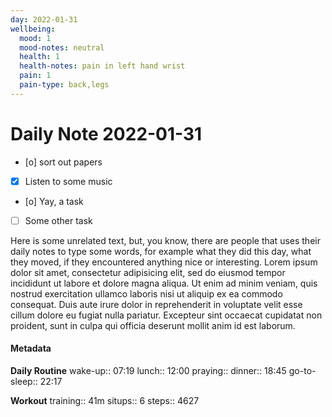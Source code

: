 ```yaml
---
day: 2022-01-31
wellbeing:
  mood: 1
  mood-notes: neutral
  health: 1
  health-notes: pain in left hand wrist
  pain: 1
  pain-type: back,legs
---
```


# Daily Note 2022-01-31

- [o] sort out papers
- [x] Listen to some music
- [o] Yay, a task
- [ ] Some other task

Here is some unrelated text, but, you know, there are people that uses their daily notes to type some words, for example what they did this day, what they moved, if they encountered anything nice or interesting. Lorem ipsum dolor sit amet, consectetur adipisicing elit, sed do eiusmod tempor incididunt ut labore et dolore magna aliqua. Ut enim ad minim veniam, quis nostrud exercitation ullamco laboris nisi ut aliquip ex ea commodo consequat. Duis aute irure dolor in reprehenderit in voluptate velit esse cillum dolore eu fugiat nulla pariatur. Excepteur sint occaecat cupidatat non proident, sunt in culpa qui officia deserunt mollit anim id est laborum.

#### Metadata

**Daily Routine**
wake-up:: 07:19
lunch:: 12:00
praying:: 
dinner:: 18:45
go-to-sleep:: 22:17

**Workout**
training:: 41m
situps:: 6
steps:: 4627
